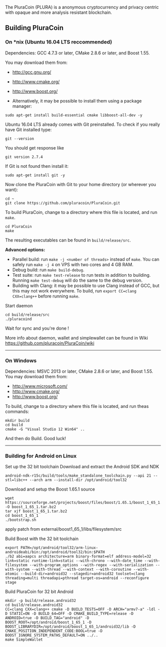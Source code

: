 The PluraCoin (PLURA) is a anonymous cryptocurrency and privacy centric with opaque and more analysis resistant blockchain.

## Building PluraCoin 

### On *nix (Ubuntu 16.04 LTS reccommended)

Dependencies: GCC 4.7.3 or later, CMake 2.8.6 or later, and Boost 1.55.

You may download them from:

* http://gcc.gnu.org/
* http://www.cmake.org/
* http://www.boost.org/

* Alternatively, it may be possible to install them using a package manager:

````
sudo apt-get install build-essential cmake libboost-all-dev -y
````

Ubuntu 16.04 LTS already comes with Git preinstalled. To check if you really have Git installed type:

````
git --version
````

You should get response like 

````
git version 2.7.4
````

If Git is not found then install it:

````
sudo apt-get install git -y
````


Now clone the PluraCoin with Git to your home directory (or wherever you want):

````
cd ~
git clone https://github.com/pluracoin/PluraCoin.git
````

To build PluraCoin, change to a directory where this file is located, and run `make`.

````
cd PluraCoin
make
````

The resulting executables can be found in `build/release/src`.

**Advanced options:**

* Parallel build: run `make -j <number of threads>` instead of `make`. You can safely run `make -j 4` on VPS with two cores and 4 GB RAM.
* Debug build: run `make build-debug`.
* Test suite: run `make test-release` to run tests in addition to building. Running `make test-debug` will do the same to the debug version.
* Building with Clang: it may be possible to use Clang instead of GCC, but this may not work everywhere. To build, run `export CC=clang CXX=clang++` before running `make`.

Start daemon 

````
cd build/release/src
./pluracoind
````

Wait for sync and you're done !

More info about daemon, wallet and simplewallet can be found in Wiki https://github.com/pluracoin/PluraCoin/wiki

---

### On Windows
Dependencies: MSVC 2013 or later, CMake 2.8.6 or later, and Boost 1.55. You may download them from:

* http://www.microsoft.com/
* http://www.cmake.org/
* http://www.boost.org/

To build, change to a directory where this file is located, and run theas commands: 
```
mkdir build
cd build
cmake -G "Visual Studio 12 Win64" ..
```

And then do Build.
Good luck!

---

### Building for Android on Linux

Set up the 32 bit toolchain
Download and extract the Android SDK and NDK
```
android-ndk-r15c/build/tools/make_standalone_toolchain.py --api 21 --stl=libc++ --arch arm --install-dir /opt/android/tool32
```

Download and setup the Boost 1.65.1 source
```
wget https://sourceforge.net/projects/boost/files/boost/1.65.1/boost_1_65_1.tar.bz2/download -O boost_1_65_1.tar.bz2
tar xjf boost_1_65_1.tar.bz2
cd boost_1_65_1
./bootstrap.sh
```
apply patch from external/boost1_65_1/libs/filesystem/src

Build Boost with the 32 bit toolchain
```
export PATH=/opt/android/tool32/arm-linux-androideabi/bin:/opt/android/tool32/bin:$PATH
./b2 abi=aapcs architecture=arm binary-format=elf address-model=32 link=static runtime-link=static --with-chrono --with-date_time --with-filesystem --with-program_options --with-regex --with-serialization --with-system --with-thread --with-context --with-coroutine --with-atomic --build-dir=android32 --stagedir=android32 toolset=clang threading=multi threadapi=pthread target-os=android --reconfigure stage
```

Build PluraCoin for 32 bit Android
```
mkdir -p build/release.android32
cd build/release.android32
CC=clang CXX=clang++ cmake -D BUILD_TESTS=OFF -D ARCH="armv7-a" -ldl -D STATIC=ON -D BUILD_64=OFF -D CMAKE_BUILD_TYPE=release -D ANDROID=true -D BUILD_TAG="android" -D BOOST_ROOT=/opt/android/boost_1_65_1 -D BOOST_LIBRARYDIR=/opt/android/boost_1_65_1/android32/lib -D CMAKE_POSITION_INDEPENDENT_CODE:BOOL=true -D BOOST_IGNORE_SYSTEM_PATHS_DEFAULT=ON ../..
make SimpleWallet
```
